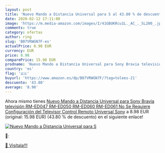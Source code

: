 ```yaml
---
layout: post
title: 'Nuevo Mando a Distancia Universal para S al 43.80 % de descuento'
date: 2020-02-12 17:11:00
image: 'https://m.media-amazon.com/images/I/41GBUKRcu1L._AC_._SL200_.jpg'
comments: true
category: ofertas
author: ring
slug: 'B07VRWGN7F-es'
actualPrice: 8.98 EUR
currency: EUR
price: 8.98
comparePrice: 15.98 EUR
prodname: 'Nuevo Mando a Distancia Universal para Sony Bravia televisión RM-ED047 RM-ED050 RM-ED060 RM-ED061  No Se Requiere Configuración del Televisor Control Remoto Universal Sony'
country: 'es'
flag: '🇪🇸'
buyurl: 'https://www.amazon.es/dp/B07VRWGN7F/?tag=tolees-21'
descuento: '43.80'
average: '8.98'
---
```


Ahora mismo tienes [Nuevo Mando a Distancia Universal para Sony Bravia televisión RM-ED047 RM-ED050 RM-ED060 RM-ED061  No Se Requiere Configuración del Televisor Control Remoto Universal Sony](https://www.amazon.es/dp/B07VRWGN7F/?tag=tolees-21) a 8.98 EUR (original: 15.98 EUR) (43.80 %  de descuento) en el siguiente enlace!

[![Nuevo Mando a Distancia Universal para S](https://m.media-amazon.com/images/I/41GBUKRcu1L._AC_._SL200_.jpg)](https://www.amazon.es/dp/B07VRWGN7F/?tag=tolees-21)

🔎:


[🛒 Visítala!!!](https://www.amazon.es/dp/B07VRWGN7F/?tag=tolees-21)
